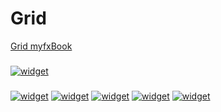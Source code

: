 # Grid
[Grid myfxBook](https://www.myfxbook.com/portfolios/grid/779310)

###

<a href="https://www.myfxbook.com/members/gilles96/mt5-7189392/10630812"><img alt="widget" src="https://widgets.myfxbook.com/systems-custom-widget?uid=2383737&width=1200&height=500&titles=12&showAllSystems=true&bgColor=ffffff&gridColor=bdbdbd&fontColor=525252&chartbgc=ffffff"/></a>

###

<a href="https://www.myfxbook.com/members/gilles96/mt5-7189392/10630812"><img alt="widget" src="https://widgets.myfxbook.com/widgets/10630812/medium.jpg"/></a>  <a href="https://www.myfxbook.com/members/gilles96/mt5-7189197/10630814"><img alt="widget" src="https://widgets.myfxbook.com/widgets/10630814/medium.jpg"/></a>  <a href="https://www.myfxbook.com/members/gilles96/mt5-7189206/10630816"><img alt="widget" src="https://widgets.myfxbook.com/widgets/10630816/medium.jpg"/></a>  <a href="https://www.myfxbook.com/members/gilles96/mt5-7189236/10630817"><img alt="widget" src="https://widgets.myfxbook.com/widgets/10630817/medium.jpg"/></a>  <a href="https://www.myfxbook.com/members/gilles96/mt5-7189233/10630821"><img alt="widget" src="https://widgets.myfxbook.com/widgets/10630821/medium.jpg"/></a>  

###
